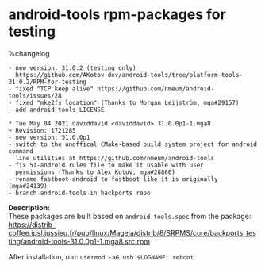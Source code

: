 # android-tools rpm-packages for testing
%changelog

```* Sat Jun 26 2021 AKotov-dev <alex_q_2000> 31.0.2-0.mrx8
- new version: 31.0.2 (testing only)
  https://github.com/AKotov-dev/android-tools/tree/platform-tools-31.0.2/RPM-for-testing
- fixed "TCP keep alive" https://github.com/nmeum/android-tools/issues/28
- fixed "mke2fs location" (Thanks to Morgan Leijström, mga#29157)
- add android-tools LICENSE

* Tue May 04 2021 daviddavid <daviddavid> 31.0.0p1-1.mga8
+ Revision: 1721285
- new version: 31.0.0p1
- switch to the unoffical CMake-based build system project for android command
  line utilities at https://github.com/nmeum/android-tools
- fix 51-android.rules file to make it usable with user
  permissions (Thanks to Alex Kotov, mga#28860)
- rename fastboot-android to fastboot like it is originally (mga#24139)
- branch android-tools in backports repo
```
**Description:**  
These packages are built based on `android-tools.spec` from the package:  
https://distrib-coffee.ipsl.jussieu.fr/pub/linux/Mageia/distrib/8/SRPMS/core/backports_testing/android-tools-31.0.0p1-1.mga8.src.rpm

After installation, run: `usermod -aG usb $LOGNAME; reboot`
